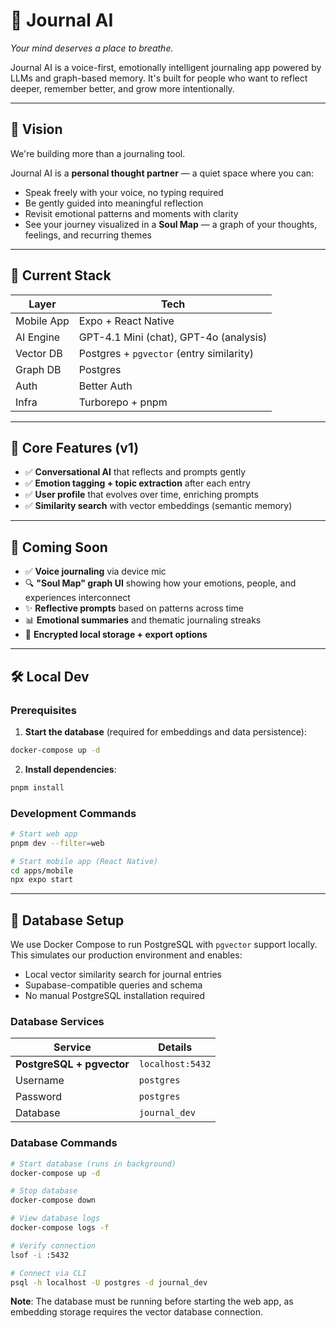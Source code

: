 # 🧠 Journal AI

_Your mind deserves a place to breathe._

Journal AI is a voice-first, emotionally intelligent journaling app powered by LLMs and graph-based memory. It's built for people who want to reflect deeper, remember better, and grow more intentionally.

---

## 🌟 Vision

We're building more than a journaling tool.

Journal AI is a **personal thought partner** — a quiet space where you can:
- Speak freely with your voice, no typing required
- Be gently guided into meaningful reflection
- Revisit emotional patterns and moments with clarity
- See your journey visualized in a **Soul Map** — a graph of your thoughts, feelings, and recurring themes

---

## 🚀 Current Stack

| Layer      | Tech                             |
|------------|----------------------------------|
| Mobile App | Expo + React Native |
| AI Engine  | GPT-4.1 Mini (chat), GPT-4o (analysis) |
| Vector DB  | Postgres + `pgvector` (entry similarity) |
| Graph DB   | Postgres |
| Auth       | Better Auth                    |
| Infra      | Turborepo + pnpm      |

---

## 🎯 Core Features (v1)

- ✅ **Conversational AI** that reflects and prompts gently
- ✅ **Emotion tagging + topic extraction** after each entry
- ✅ **User profile** that evolves over time, enriching prompts
- ✅ **Similarity search** with vector embeddings (semantic memory)

---

## 🧪 Coming Soon

- ✅ **Voice journaling** via device mic
- 🔍 **"Soul Map" graph UI** showing how your emotions, people, and experiences interconnect
- ✨ **Reflective prompts** based on patterns across time
- 📊 **Emotional summaries** and thematic journaling streaks
- 🔐 **Encrypted local storage + export options**

---

## 🛠 Local Dev

### Prerequisites

1. **Start the database** (required for embeddings and data persistence):
```bash
docker-compose up -d
```

2. **Install dependencies**:
```bash
pnpm install
```

### Development Commands

```bash
# Start web app
pnpm dev --filter=web

# Start mobile app (React Native)
cd apps/mobile
npx expo start
```

---

## 🐳 Database Setup

We use Docker Compose to run PostgreSQL with `pgvector` support locally. This simulates our production environment and enables:

- Local vector similarity search for journal entries
- Supabase-compatible queries and schema
- No manual PostgreSQL installation required

### Database Services

| Service | Details |
|---------|---------|
| **PostgreSQL + pgvector** | `localhost:5432` |
| Username | `postgres` |
| Password | `postgres` |
| Database | `journal_dev` |

### Database Commands

```bash
# Start database (runs in background)
docker-compose up -d

# Stop database
docker-compose down

# View database logs
docker-compose logs -f

# Verify connection
lsof -i :5432

# Connect via CLI
psql -h localhost -U postgres -d journal_dev
```

**Note**: The database must be running before starting the web app, as embedding storage requires the vector database connection.
